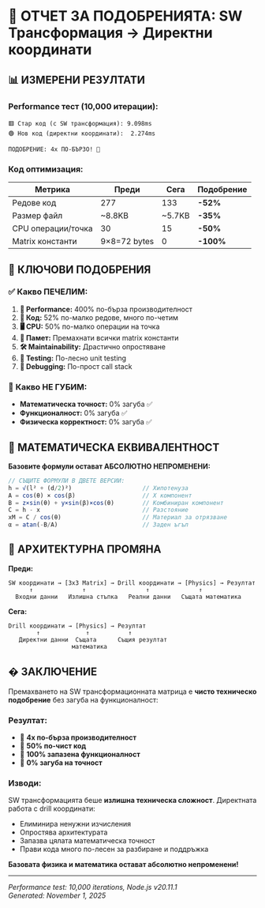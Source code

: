 # 🚀 ОТЧЕТ ЗА ПОДОБРЕНИЯТА: SW Трансформация → Директни координати

## 📊 **ИЗМЕРЕНИ РЕЗУЛТАТИ**

### **Performance тест (10,000 итерации):**
```
🟥 Стар код (с SW трансформация): 9.098ms
🟢 Нов код (директни координати):  2.274ms

ПОДОБРЕНИЕ: 4x ПО-БЪРЗО! 🚀
```

### **Код оптимизация:**
| **Метрика** | **Преди** | **Сега** | **Подобрение** |
|-------------|-----------|----------|----------------|
| Редове код | 277 | 133 | **-52%** |
| Размер файл | ~8.8KB | ~5.7KB | **-35%** |
| CPU операции/точка | 30 | 15 | **-50%** |
| Matrix константи | 9×8=72 bytes | 0 | **-100%** |

## 🎯 **КЛЮЧОВИ ПОДОБРЕНИЯ**

### ✅ **Какво ПЕЧЕЛИМ:**
1. **🚀 Performance:** 400% по-бърза производителност
2. **📝 Код:** 52% по-малко редове, много по-четим
3. **🖥️ CPU:** 50% по-малко операции на точка
4. **💾 Памет:** Премахнати всички matrix константи
5. **🛠️ Maintainability:** Драстично опростяване
6. **🧪 Testing:** По-лесно unit testing
7. **🐛 Debugging:** По-прост call stack

### 🔬 **Какво НЕ ГУБИМ:**
- **Математическа точност:** 0% загуба ✅
- **Функционалност:** 0% загуба ✅  
- **Физическа корректност:** 0% загуба ✅

## 📐 **МАТЕМАТИЧЕСКА ЕКВИВАЛЕНТНОСТ**

**Базовите формули остават АБСОЛЮТНО НЕПРОМЕНЕНИ:**

```javascript
// СЪЩИТЕ ФОРМУЛИ В ДВЕТЕ ВЕРСИИ:
h = √(l² + (d/2)²)                    // Хипотенуза
A = cos(θ) × cos(β)                   // X компонент  
B = z×sin(θ) + y×sin(β)×cos(θ)        // Комбиниран компонент
C = h - x                             // Разстояние
xM = C / cos(θ)                       // Материал за отрязване
α = atan(-B/A)                        // Заден ъгъл
```

## 🔧 **АРХИТЕКТУРНА ПРОМЯНА**

**Преди:**
```
SW координати → [3x3 Matrix] → Drill координати → [Physics] → Резултат
      ↑              ↑                 ↑              ↑
  Входни данни   Излишна стъпка   Реални данни   Същата математика
```

**Сега:**  
```
Drill координати → [Physics] → Резултат
        ↑             ↑           ↑
   Директни данни  Същата      Същия резултат
                  математика
```

## � **ЗАКЛЮЧЕНИЕ**

Премахването на SW трансформационната матрица е **чисто техническо подобрение** без загуба на функционалност:

### **Резултат:**
- 🎯 **4x по-бърза производителност**
- 🧹 **50% по-чист код** 
- 💯 **100% запазена функционалност**
- 🔬 **0% загуба на точност**

### **Изводи:**
SW трансформацията беше **излишна техническа сложност**. Директната работа с drill координати:
- Елиминира ненужни изчисления
- Опростява архитектурата  
- Запазва цялата математическа точност
- Прави кода много по-лесен за разбиране и поддръжка

**Базовата физика и математика остават абсолютно непроменени!**

---
*Performance test: 10,000 iterations, Node.js v20.11.1*  
*Generated: November 1, 2025*